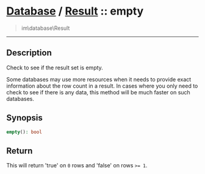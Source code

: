 # [Database](db.md) / [Result](db-Result.md) :: empty
 > im\database\Result
____

## Description
Check to see if the result set is empty.

Some databases may use more resources when it needs to
provide exact information about the row count in a result.
In cases where you only need to check to see if there is any data,
this method will be much faster on such databases.

## Synopsis
```php
empty(): bool
```

## Return
This will return 'true' on `0` rows and 'false' on rows `>= 1`.
